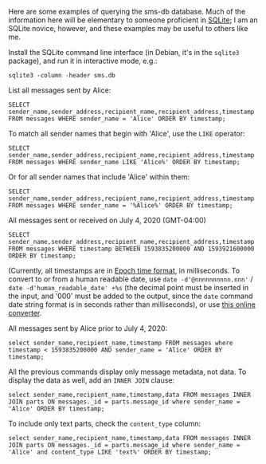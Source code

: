 Here are some examples of querying the sms-db database. Much of the information here will be elementary to someone proficient in [SQLite](https://www.sqlite.org/index.html); I am an SQLite novice, however, and these examples may be useful to others like me.

Install the SQLite command line interface (in Debian, it's in the `sqlite3` package), and run it in interactive mode, e.g.:

	sqlite3 -column -header sms.db
	
List all messages sent by Alice:

	SELECT sender_name,sender_address,recipient_name,recipient_address,timestamp FROM messages WHERE sender_name = 'Alice' ORDER BY timestamp;
	
To match all sender names that begin with 'Alice', use the `LIKE` operator:

	SELECT sender_name,sender_address,recipient_name,recipient_address,timestamp FROM messages WHERE sender_name LIKE 'Alice%' ORDER BY timestamp;
	
Or for all sender names that include 'Alice' within them:

	SELECT sender_name,sender_address,recipient_name,recipient_address,timestamp FROM messages WHERE sender_name = '%Alice%' ORDER BY timestamp;
	
All messages sent or received on July 4, 2020 (GMT-04:00)

	SELECT sender_name,sender_address,recipient_name,recipient_address,timestamp FROM messages WHERE timestamp BETWEEN 1593835200000 AND 1593921600000 ORDER BY timestamp;

(Currently, all timestamps are in [Epoch time format](https://en.wikipedia.org/wiki/Unix_time), in milliseconds. To convert to or from a human readable date, use `date -d'@nnnnnnnnnn.nnn'` / `date -d'human_readable_date' +%s` (the decimal point must be inserted in the input, and '000' must be added to the output, since the `date` command date string format is in seconds rather than milliseconds), or use [this online converter](https://www.epochconverter.com/).

All messages sent by Alice prior to July 4, 2020:

	select sender_name,recipient_name,timestamp FROM messages where timestamp < 1593835200000 AND sender_name = 'Alice' ORDER BY timestamp;
	
All the previous commands display only message metadata, not data. To display the data as well, add an `INNER JOIN` clause:

	select sender_name,recipient_name,timestamp,data FROM messages INNER JOIN parts ON messages._id = parts.message_id where sender_name = 'Alice' ORDER BY timestamp;

To include only text parts, check the `content_type` column:

	select sender_name,recipient_name,timestamp,data FROM messages INNER JOIN parts ON messages._id = parts.message_id where sender_name = 'Alice' and content_type LIKE 'text%' ORDER BY timestamp;
